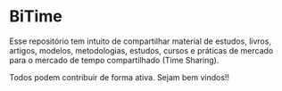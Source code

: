 # BiTime

Esse repositório tem intuito de compartilhar material de estudos, livros, artigos, modelos, metodologias, estudos, cursos e práticas de mercado para o mercado de tempo compartilhado (Time Sharing).

Todos podem contribuir de forma ativa. Sejam bem vindos!!
